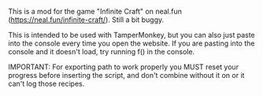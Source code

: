 This is a mod for the game "Infinite Craft" on neal.fun (https://neal.fun/infinite-craft/). Still a bit buggy.

This is intended to be used with TamperMonkey, but you can also just paste into the console every time you open the website.
If you are pasting into the console and it doesn't load, try running f() in the console.

IMPORTANT: For exporting path to work properly you MUST reset your progress before inserting the script, and don't combine without it on or it can't log those recipes.
